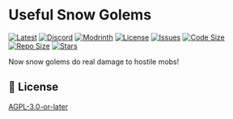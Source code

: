 # Useful Snow Golems

[![Latest](https://img.shields.io/github/v/release/lullaby6/useful-snow-golems-data-pack?color=blueviolet&logo=github)](https://github.com/lullaby6/useful-snow-golems-data-pack/releases)
[![Discord](https://img.shields.io/discord/1327308441324097681?label=discord&color=blue&logo=discord)](https://discord.gg/5UdcDa5xNC) 
[![Modrinth](https://img.shields.io/modrinth/dt/experience-book?label=modrinth&logo=modrinth)](https://modrinth.com/datapack/useful-snow-golems)
[![License](https://img.shields.io/github/license/lullaby6/useful-snow-golems-data-pack)](https://github.com/lullaby6/useful-snow-golems-data-pack/blob/main/LICENSE)
[![Issues](https://img.shields.io/github/issues/lullaby6/useful-snow-golems-data-pack?color=orange&logo=github)](https://github.com/lullaby6/useful-snow-golems-data-pack/issues)
[![Code Size](https://img.shields.io/github/languages/code-size/lullaby6/useful-snow-golems-data-pack?color=purple&logoColor=white)](https://github.com/lullaby6/useful-snow-golems-data-pack)
[![Repo Size](https://img.shields.io/github/repo-size/lullaby6/useful-snow-golems-data-pack?logo=dropbox&color=red)](https://github.com/lullaby6/useful-snow-golems-data-pack)
[![Stars](https://img.shields.io/github/stars/lullaby6/useful-snow-golems-data-pack?logo=github&color=yellow)](https://github.com/lullaby6/useful-snow-golems-data-pack/stargazers)

Now snow golems do real damage to hostile mobs!

## 🪪 License

[AGPL-3.0-or-later](https://github.com/lullaby6/useful-snow-golems-data-pack/blob/main/LICENSE)